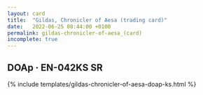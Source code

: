 ```yaml
---
layout: card
title:  "Gildas, Chronicler of Aesa (trading card)"
date:   2022-06-25 08:44:00 +0100
permalink: gildas-chronicler-of-aesa_(card)
incomplete: true
---
```


## DOAp &middot; EN-042KS SR

{% include templates/gildas-chronicler-of-aesa-doap-ks.html %}